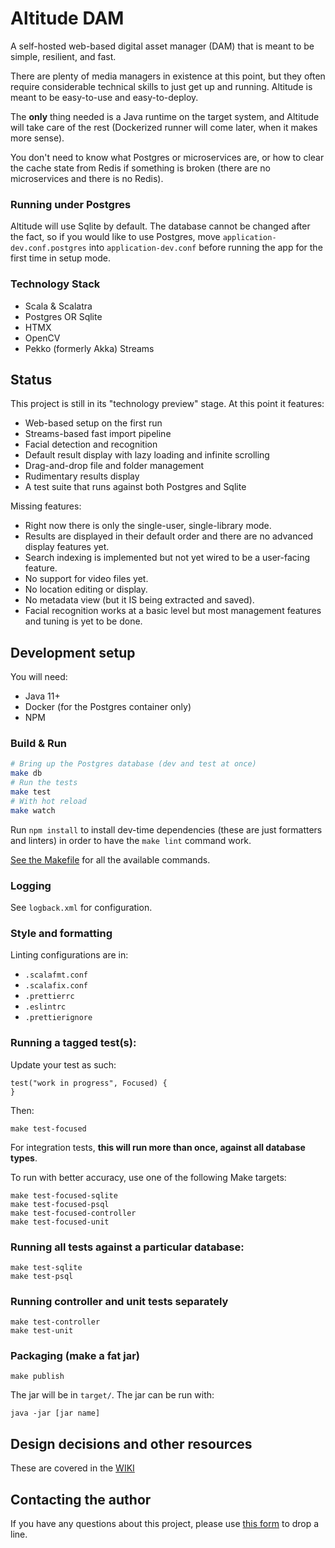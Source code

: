# Altitude DAM #

A self-hosted web-based digital asset manager (DAM) that is meant to be simple, resilient, and fast.

There are plenty of media managers in existence at this point, but they often require considerable technical
skills to just get up and running. Altitude is meant to be easy-to-use and easy-to-deploy.

The **only** thing needed is a Java runtime on the target system, and Altitude will take care 
of the rest (Dockerized runner will come later, when it makes more sense). 

You don't need to know what Postgres or microservices are, or how to clear the cache state 
from Redis if something is broken (there are no microservices and there is no Redis).

### Running under Postgres
Altitude will use Sqlite by default. The database cannot be changed after the fact, so if you would like to use Postgres, 
move `application-dev.conf.postgres` into `application-dev.conf` before running the app for the first time
in setup mode.

### Technology Stack

* Scala & Scalatra
* Postgres OR Sqlite
* HTMX
* OpenCV
* Pekko (formerly Akka) Streams

## Status

This project is still in its "technology preview" stage. At this point it features:

* Web-based setup on the first run
* Streams-based fast import pipeline
* Facial detection and recognition
* Default result display with lazy loading and infinite scrolling
* Drag-and-drop file and folder management
* Rudimentary results display
* A test suite that runs against both Postgres and Sqlite

Missing features:

* Right now there is only the single-user, single-library mode.
* Results are displayed in their default order and there are no advanced display features yet.
* Search indexing is implemented but not yet wired to be a user-facing feature.
* No support for video files yet.
* No location editing or display.
* No metadata view (but it IS being extracted and saved).
* Facial recognition works at a basic level but most management features and tuning is yet to be done.

## Development setup

You will need:

* Java 11+
* Docker (for the Postgres container only)
* NPM

### Build & Run

```sh
# Bring up the Postgres database (dev and test at once)
make db
# Run the tests
make test
# With hot reload
make watch
```

Run `npm install` to install dev-time dependencies (these are just formatters and linters)
in order to have the `make lint` command work.

[See the Makefile](https://github.com/papito/altitude/blob/trunk/Makefile) for all the available commands.


### Logging

See `logback.xml` for configuration.

### Style and formatting

Linting configurations are in:

* `.scalafmt.conf`
* `.scalafix.conf`
* `.prettierrc`
* `.eslintrc`
* `.prettierignore`
 
### Running a tagged test(s):
Update your test as such:

```
test("work in progress", Focused) {
}
```

Then:

    make test-focused

For integration tests, **this will run more than once, against all database types**.

To run with better accuracy, use one of the following Make targets:

    make test-focused-sqlite
    make test-focused-psql
    make test-focused-controller
    make test-focused-unit

### Running all tests against a particular database:

    make test-sqlite
    make test-psql
    
### Running controller and unit tests separately

    make test-controller
    make test-unit
    
### Packaging (make a fat jar)

    make publish

The jar will be in `target/`. The jar can be run with:

    java -jar [jar name]

## Design decisions and other resources

These are covered in the [WIKI](https://github.com/papito/altitude/wiki)

## Contacting the author
If you have any questions about this project, please use [this form](https://renegadeotter.com/contact.html) to drop a line.
